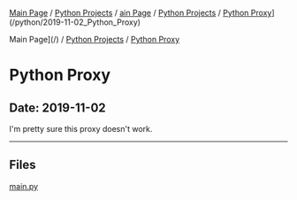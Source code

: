 [Main Page](/) / [Python Projects](/python) / [ain Page](/) / [Python Projects](/python) / [Python Proxy](/python/2019-11-02_Python_Proxy)](/python/2019-11-02_Python_Proxy)

Main Page](/) / [Python Projects](/python) / [Python Proxy](/python/2019-11-02_Python_Proxy)

# Python Proxy

## Date: 2019-11-02

I'm pretty sure this proxy doesn't work.

-----

## Files

[main.py](main.py)